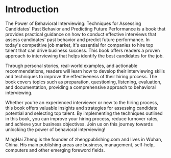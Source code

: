 # Introduction

The Power of Behavioral Interviewing: Techniques for Assessing Candidates' Past Behavior and Predicting Future Performance is a book that provides practical guidance on how to conduct effective interviews that assess candidates' past behavior and predict future performance. In today's competitive job market, it's essential for companies to hire top talent that can drive business success. This book offers readers a proven approach to interviewing that helps identify the best candidates for the job.

Through personal stories, real-world examples, and actionable recommendations, readers will learn how to develop their interviewing skills and techniques to improve the effectiveness of their hiring process. The book covers topics such as preparation, questioning, listening, evaluation, and documentation, providing a comprehensive approach to behavioral interviewing.

Whether you're an experienced interviewer or new to the hiring process, this book offers valuable insights and strategies for assessing candidate potential and selecting top talent. By implementing the techniques outlined in this book, you can improve your hiring process, reduce turnover rates, and achieve your business objectives. Join us on this journey towards unlocking the power of behavioral interviewing!

MingHai Zheng is the founder of zhengpublishing.com and lives in Wuhan, China. His main publishing areas are business, management, self-help, computers and other emerging foreword fields.
